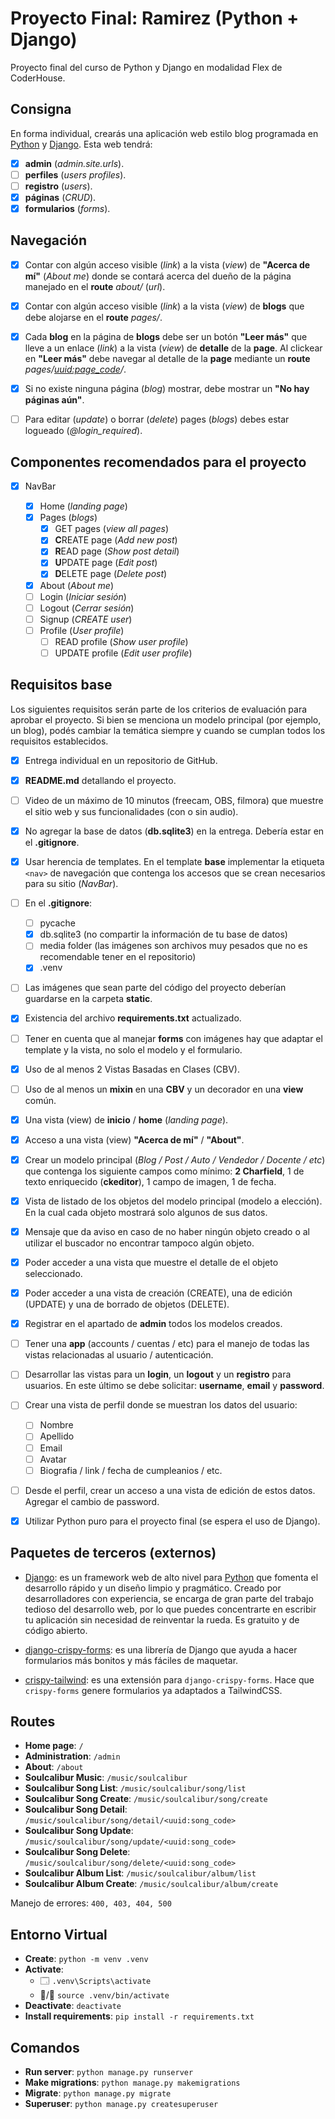 # Proyecto Final: Ramirez (Python + Django)

Proyecto final del curso de Python y Django en modalidad Flex de CoderHouse.

## Consigna

En forma individual, crearás una aplicación web estilo blog programada en [Python](https://www.python.org/) y [Django](https://www.djangoproject.com/). Esta web tendrá:

- [x] **admin** (_admin.site.urls_).
- [ ] **perfiles** (_users profiles_).
- [ ] **registro** (_users_).
- [x] **páginas** (_CRUD_).
- [x] **formularios** (_forms_).

## Navegación

- [x] Contar con algún acceso visible (_link_) a la vista (_view_) de **"Acerca de mí"** (_About me_) donde se contará acerca del dueño de la página manejado en el **route** _about/_ (_url_).

- [x] Contar con algún acceso visible (_link_) a la vista (_view_) de **blogs** que debe alojarse en el **route** _pages/_.

- [x] Cada **blog** en la página de **blogs** debe ser un botón **"Leer más"** que lleve a un enlace (_link_) a la vista (_view_) de **detalle** de la **page**. Al clickear en **"Leer más"** debe navegar al detalle de la **page** mediante un **route** _pages/<uuid:page_code>/_.

- [x] Si no existe ninguna página (_blog_) mostrar, debe mostrar un **"No hay páginas aún"**.

- [ ] Para editar (_update_) o borrar (_delete_) pages (_blogs_) debes estar logueado (_@login_required_).

## Componentes recomendados para el proyecto

- [x] NavBar

  - [x] Home (_landing page_)
  - [x] Pages (_blogs_)
    - [x] GET pages (_view all pages_)
    - [x] **C**REATE page (_Add new post_)
    - [x] **R**EAD page (_Show post detail_)
    - [x] **U**PDATE page (_Edit post_)
    - [x] **D**ELETE page (_Delete post_)
  - [x] About (_About me_)
  - [ ] Login (_Iniciar sesión_)
  - [ ] Logout (_Cerrar sesión_)
  - [ ] Signup (_CREATE user_)
  - [ ] Profile (_User profile_)
    - [ ] READ profile (_Show user profile_)
    - [ ] UPDATE profile (_Edit user profile_)

## Requisitos base

Los siguientes requisitos serán parte de los criterios de evaluación para aprobar el proyecto. Si bien se menciona un modelo principal (por ejemplo, un blog), podés cambiar la temática siempre y cuando se cumplan todos los requisitos establecidos.

- [x] Entrega individual en un repositorio de GitHub.
- [x] **README.md** detallando el proyecto.
- [ ] Video de un máximo de 10 minutos (freecam, OBS, filmora) que muestre el sitio web y sus funcionalidades (con o sin audio).
- [x] No agregar la base de datos (**db.sqlite3**) en la entrega. Debería estar en el **.gitignore**.
- [x] Usar herencia de templates. En el template **base** implementar la etiqueta `<nav>` de navegación que contenga los accesos que se crean necesarios para su sitio (_NavBar_).
- [ ] En el **.gitignore**:

  - [ ] pycache
  - [x] db.sqlite3 (no compartir la información de tu base de datos)
  - [ ] media folder (las imágenes son archivos muy pesados que no es recomendable tener en el repositorio)
  - [x] .venv

- [ ] Las imágenes que sean parte del código del proyecto deberían guardarse en la carpeta **static**.
- [x] Existencia del archivo **requirements.txt** actualizado.
- [ ] Tener en cuenta que al manejar **forms** con imágenes hay que adaptar el template y la vista, no solo el modelo y el formulario.
- [x] Uso de al menos 2 Vistas Basadas en Clases (CBV).
- [ ] Uso de al menos un **mixin** en una **CBV** y un decorador en una **view** común.
- [x] Una vista (view) de **inicio** / **home** (_landing page_).
- [x] Acceso a una vista (view) **"Acerca de mí"** / **"About"**.
- [x] Crear un modelo principal (_Blog / Post / Auto / Vendedor / Docente / etc_) que contenga los siguiente campos como mínimo: **2 Charfield**, 1 de texto enriquecido (**ckeditor**), 1 campo de imagen, 1 de fecha.
- [x] Vista de listado de los objetos del modelo principal (modelo a elección). En la cual cada objeto mostrará solo algunos de sus datos.
- [x] Mensaje que da aviso en caso de no haber ningún objeto creado o al utilizar el buscador no encontrar tampoco algún objeto.
- [x] Poder acceder a una vista que muestre el detalle de el objeto seleccionado.
- [x] Poder acceder a una vista de creación (CREATE), una de edición (UPDATE) y una de borrado de objetos (DELETE).
- [x] Registrar en el apartado de **admin** todos los modelos creados.
- [ ] Tener una **app** (accounts / cuentas / etc) para el manejo de todas las vistas relacionadas al usuario / autenticación.
- [ ] Desarrollar las vistas para un **login**, un **logout** y un **registro** para usuarios. En este último se debe solicitar: **username**, **email** y **password**.
- [ ] Crear una vista de perfil donde se muestran los datos del usuario:

  - [ ] Nombre
  - [ ] Apellido
  - [ ] Email
  - [ ] Avatar
  - [ ] Biografia / link / fecha de cumpleanios / etc.

- [ ] Desde el perfil, crear un acceso a una vista de edición de estos datos. Agregar el cambio de password.
- [x] Utilizar Python puro para el proyecto final (se espera el uso de Django).

<!-- ## Módulos estándar (internos) -->

<!-- - [os](https://docs.python.org/3/library/os.html): este módulo ofrece una forma portátil de utilizar funcionalidades dependientes del sistema operativo. -->

<!-- - [sys](https://docs.python.org/3/library/sys.html): este módulo proporciona acceso a algunas variables utilizadas o mantenidas por el intérprete y a funciones que interactúan estrechamente con él. Siempre está disponible. A menos que se indique explícitamente lo contrario, todas las variables son de solo lectura. -->

<!-- - [time](https://docs.python.org/3/library/time.html): -->

## Paquetes de terceros (externos)

- [Django](https://www.djangoproject.com/): es un framework web de alto nivel para [Python](https://www.python.org/) que fomenta el desarrollo rápido y un diseño limpio y pragmático. Creado por desarrolladores con experiencia, se encarga de gran parte del trabajo tedioso del desarrollo web, por lo que puedes concentrarte en escribir tu aplicación sin necesidad de reinventar la rueda. Es gratuito y de código abierto.

- [django-crispy-forms](https://django-crispy-forms.readthedocs.io/en/latest/index.html): es una librería de Django que ayuda a hacer formularios más bonitos y más fáciles de maquetar.

- [crispy-tailwind](https://github.com/django-crispy-forms/crispy-tailwind): es una extensión para `django-crispy-forms`. Hace que `crispy-forms` genere formularios ya adaptados a TailwindCSS.

## Routes

- **Home page**: `/`
- **Administration**: `/admin`
- **About**: `/about`
- **Soulcalibur Music**: `/music/soulcalibur`
- **Soulcalibur Song List**: `/music/soulcalibur/song/list`
- **Soulcalibur Song Create**: `/music/soulcalibur/song/create`
- **Soulcalibur Song Detail**: `/music/soulcalibur/song/detail/<uuid:song_code>`
- **Soulcalibur Song Update**: `/music/soulcalibur/song/update/<uuid:song_code>`
- **Soulcalibur Song Delete**: `/music/soulcalibur/song/delete/<uuid:song_code>`
- **Soulcalibur Album List**: `/music/soulcalibur/album/list`
- **Soulcalibur Album Create**: `/music/soulcalibur/album/create`

Manejo de errores: `400, 403, 404, 500`

## Entorno Virtual

- **Create**: `python -m venv .venv`
- **Activate**:
  - 🗔 `.venv\Scripts\activate`
  - 🍏/🐧 `source .venv/bin/activate`
- **Deactivate**: `deactivate`
- **Install requirements**: `pip install -r requirements.txt`

## Comandos

- **Run server**: `python manage.py runserver`
- **Make migrations**: `python manage.py makemigrations`
- **Migrate**: `python manage.py migrate`
- **Superuser**: `python manage.py createsuperuser`
<!-- - **Run tests**: `python manage.py test` -->
